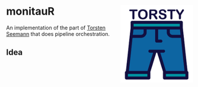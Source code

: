 # monitauR <img src='images/logo-white.png' align="right" height="210" />

An implementation of the part of [Torsten Seemann](https://github.com/tseemann) that does pipeline orchestration.

## Idea 

